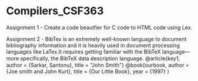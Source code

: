 # Compilers_CSF363

Assignment 1 - Create a code beautfier for C code to HTML code using Lex.

Assignment 2 - BibTex is an extremely well-known language to document bibliography information and it is heavily used in document processing languages like LaTex.It requires getting familiar with the BibTeX language—more speciﬁcally, the BibTeX data description language. 
@article{key1, author = {Sarkar, Santonu}, title = "John Smith"} @book\{ourbook, author = {Joe smith and John Kurt}, title = {Our Little Book}, year = {1997} }
